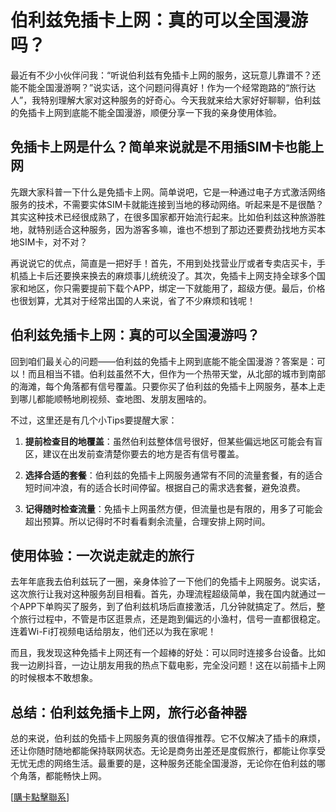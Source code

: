 # 伯利兹免插卡上网：真的可以全国漫游吗？

最近有不少小伙伴问我：“听说伯利兹有免插卡上网的服务，这玩意儿靠谱不？还能不能全国漫游啊？”说实话，这个问题问得真好！作为一个经常跑路的“旅行达人”，我特别理解大家对这种服务的好奇心。今天我就来给大家好好聊聊，伯利兹的免插卡上网到底能不能全国漫游，顺便分享一下我的亲身使用体验。

## 免插卡上网是什么？简单来说就是不用插SIM卡也能上网

先跟大家科普一下什么是免插卡上网。简单说吧，它是一种通过电子方式激活网络服务的技术，不需要实体SIM卡就能连接到当地的移动网络。听起来是不是很酷？其实这种技术已经很成熟了，在很多国家都开始流行起来。比如伯利兹这种旅游胜地，就特别适合这种服务，因为游客多嘛，谁也不想到了那边还要费劲找地方买本地SIM卡，对不对？

再说说它的优点，简直是一把好手！首先，不用到处找营业厅或者专卖店买卡，手机插上卡后还要换来换去的麻烦事儿统统没了。其次，免插卡上网支持全球多个国家和地区，你只需要提前下载个APP，绑定一下就能用了，超级方便。最后，价格也很划算，尤其对于经常出国的人来说，省了不少麻烦和钱呢！

## 伯利兹免插卡上网：真的可以全国漫游吗？

回到咱们最关心的问题——伯利兹的免插卡上网到底能不能全国漫游？答案是：可以！而且相当不错。伯利兹虽然不大，但作为一个热带天堂，从北部的城市到南部的海滩，每个角落都有信号覆盖。只要你买了伯利兹的免插卡上网服务，基本上走到哪儿都能顺畅地刷视频、查地图、发朋友圈啥的。

不过，这里还是有几个小Tips要提醒大家：

1. **提前检查目的地覆盖**：虽然伯利兹整体信号很好，但某些偏远地区可能会有盲区，建议在出发前查清楚你要去的地方是否有信号覆盖。
   
2. **选择合适的套餐**：伯利兹的免插卡上网服务通常有不同的流量套餐，有的适合短时间冲浪，有的适合长时间停留。根据自己的需求选套餐，避免浪费。

3. **记得随时检查流量**：免插卡上网虽然方便，但流量也是有限的，用多了可能会超出预算。所以记得时不时看看剩余流量，合理安排上网时间。

## 使用体验：一次说走就走的旅行

去年年底我去伯利兹玩了一圈，亲身体验了一下他们的免插卡上网服务。说实话，这次旅行让我对这种服务刮目相看。首先，办理流程超级简单，我在国内就通过一个APP下单购买了服务，到了伯利兹机场后直接激活，几分钟就搞定了。然后，整个旅行过程中，不管是市区逛景点，还是跑到偏远的小渔村，信号一直都很稳定。连着Wi-Fi打视频电话给朋友，他们还以为我在家呢！

而且，我发现这种免插卡上网还有一个超棒的好处：可以同时连接多台设备。比如我一边刷抖音，一边让朋友用我的热点下载电影，完全没问题！这在以前插卡上网的时候根本不敢想象。

## 总结：伯利兹免插卡上网，旅行必备神器

总的来说，伯利兹的免插卡上网服务真的很值得推荐。它不仅解决了插卡的麻烦，还让你随时随地都能保持联网状态。无论是商务出差还是度假旅行，都能让你享受无忧无虑的网络生活。最重要的是，这种服务还能全国漫游，无论你在伯利兹的哪个角落，都能畅快上网。

[[購卡點擊聯系](https://t.me/s/esim1088)]